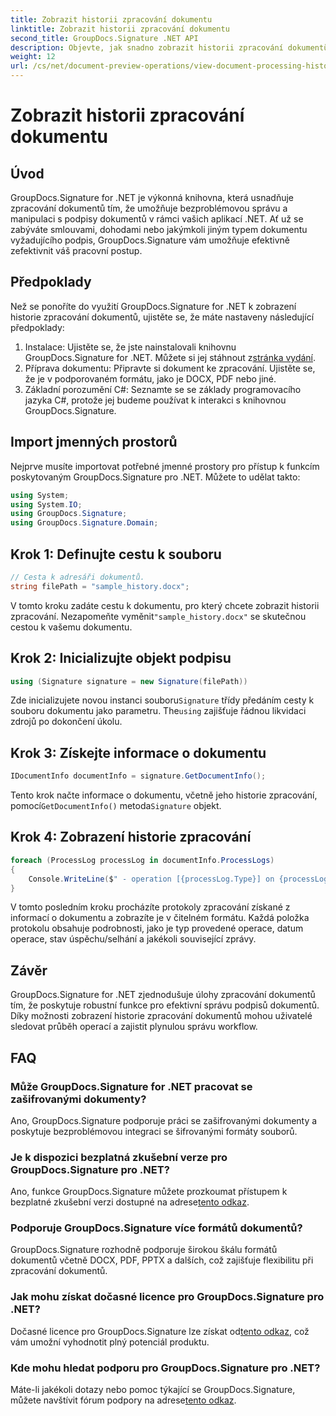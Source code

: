 ```yaml
---
title: Zobrazit historii zpracování dokumentu
linktitle: Zobrazit historii zpracování dokumentu
second_title: GroupDocs.Signature .NET API
description: Objevte, jak snadno zobrazit historii zpracování dokumentů pomocí GroupDocs.Signature pro .NET. Postupujte podle našeho podrobného průvodce pro bezproblémovou správu pracovních postupů.
weight: 12
url: /cs/net/document-preview-operations/view-document-processing-history/
---
```


# Zobrazit historii zpracování dokumentu

## Úvod
GroupDocs.Signature for .NET je výkonná knihovna, která usnadňuje zpracování dokumentů tím, že umožňuje bezproblémovou správu a manipulaci s podpisy dokumentů v rámci vašich aplikací .NET. Ať už se zabýváte smlouvami, dohodami nebo jakýmkoli jiným typem dokumentu vyžadujícího podpis, GroupDocs.Signature vám umožňuje efektivně zefektivnit váš pracovní postup.
## Předpoklady
Než se ponoříte do využití GroupDocs.Signature for .NET k zobrazení historie zpracování dokumentů, ujistěte se, že máte nastaveny následující předpoklady:
1.  Instalace: Ujistěte se, že jste nainstalovali knihovnu GroupDocs.Signature for .NET. Můžete si jej stáhnout z[stránka vydání](https://releases.groupdocs.com/signature/net/).
2. Příprava dokumentu: Připravte si dokument ke zpracování. Ujistěte se, že je v podporovaném formátu, jako je DOCX, PDF nebo jiné.
3. Základní porozumění C#: Seznamte se se základy programovacího jazyka C#, protože jej budeme používat k interakci s knihovnou GroupDocs.Signature.

## Import jmenných prostorů
Nejprve musíte importovat potřebné jmenné prostory pro přístup k funkcím poskytovaným GroupDocs.Signature pro .NET. Můžete to udělat takto:
```csharp
using System;
using System.IO;
using GroupDocs.Signature;
using GroupDocs.Signature.Domain;
```
## Krok 1: Definujte cestu k souboru
```csharp
// Cesta k adresáři dokumentů.
string filePath = "sample_history.docx";
```
 V tomto kroku zadáte cestu k dokumentu, pro který chcete zobrazit historii zpracování. Nezapomeňte vyměnit`"sample_history.docx"` se skutečnou cestou k vašemu dokumentu.
## Krok 2: Inicializujte objekt podpisu
```csharp
using (Signature signature = new Signature(filePath))
```
 Zde inicializujete novou instanci souboru`Signature` třídy předáním cesty k souboru dokumentu jako parametru. The`using` zajišťuje řádnou likvidaci zdrojů po dokončení úkolu.
## Krok 3: Získejte informace o dokumentu
```csharp
IDocumentInfo documentInfo = signature.GetDocumentInfo();
```
 Tento krok načte informace o dokumentu, včetně jeho historie zpracování, pomocí`GetDocumentInfo()` metoda`Signature` objekt.
## Krok 4: Zobrazení historie zpracování
```csharp
foreach (ProcessLog processLog in documentInfo.ProcessLogs)
{
    Console.WriteLine($" - operation [{processLog.Type}] on {processLog.Date.ToShortDateString()}. Succeeded/Failed {processLog.Succeeded}/{processLog.Failed}. Message: {processLog.Message}");
}
```
V tomto posledním kroku procházíte protokoly zpracování získané z informací o dokumentu a zobrazíte je v čitelném formátu. Každá položka protokolu obsahuje podrobnosti, jako je typ provedené operace, datum operace, stav úspěchu/selhání a jakékoli související zprávy.

## Závěr
GroupDocs.Signature for .NET zjednodušuje úlohy zpracování dokumentů tím, že poskytuje robustní funkce pro efektivní správu podpisů dokumentů. Díky možnosti zobrazení historie zpracování dokumentů mohou uživatelé sledovat průběh operací a zajistit plynulou správu workflow.
## FAQ
### Může GroupDocs.Signature for .NET pracovat se zašifrovanými dokumenty?
Ano, GroupDocs.Signature podporuje práci se zašifrovanými dokumenty a poskytuje bezproblémovou integraci se šifrovanými formáty souborů.
### Je k dispozici bezplatná zkušební verze pro GroupDocs.Signature pro .NET?
 Ano, funkce GroupDocs.Signature můžete prozkoumat přístupem k bezplatné zkušební verzi dostupné na adrese[tento odkaz](https://releases.groupdocs.com/).
### Podporuje GroupDocs.Signature více formátů dokumentů?
GroupDocs.Signature rozhodně podporuje širokou škálu formátů dokumentů včetně DOCX, PDF, PPTX a dalších, což zajišťuje flexibilitu při zpracování dokumentů.
### Jak mohu získat dočasné licence pro GroupDocs.Signature pro .NET?
 Dočasné licence pro GroupDocs.Signature lze získat od[tento odkaz](https://purchase.groupdocs.com/temporary-license/), což vám umožní vyhodnotit plný potenciál produktu.
### Kde mohu hledat podporu pro GroupDocs.Signature pro .NET?
 Máte-li jakékoli dotazy nebo pomoc týkající se GroupDocs.Signature, můžete navštívit fórum podpory na adrese[tento odkaz](https://forum.groupdocs.com/c/signature/13).